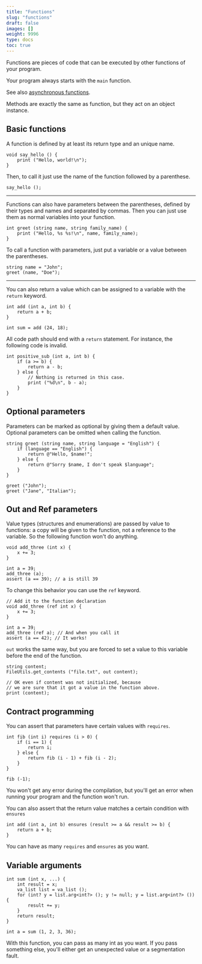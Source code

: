 ```yaml
---
title: "Functions"
slug: "functions"
draft: false
images: []
weight: 9996
type: docs
toc: true
---
```


Functions are pieces of code that can be executed by other functions of your program. 

Your program always starts with the `main` function.

See also [asynchronous functions](https://www.wikiod.com/vala/async-and-yield).


Methods are exactly the same as function, but they act on an object instance.

## Basic functions
A function is defined by at least its return type and an unique name.

<!-- language: lang-vala -->
    void say_hello () {
        print ("Hello, world!\n");   
    }

Then, to call it just use the name of the function followed by a parenthese.

<!-- language: lang-vala -->
    say_hello ();

---
Functions can also have parameters between the parentheses, defined by their types and names and separated by commas. Then you can just use them as normal variables into your function.

<!-- language: lang-vala -->
    int greet (string name, string family_name) {
        print ("Hello, %s %s!\n", name, family_name);
    }

To call a function with parameters, just put a variable or a value between the parentheses.

<!-- language: lang-vala -->
    string name = "John";
    greet (name, "Doe");
        
---
You can also return a value which can be assigned to a variable with the `return` keyword.

<!-- language: lang-vala -->
    int add (int a, int b) {
        return a + b;
    }

    int sum = add (24, 18);

All code path should end with a `return` statement. For instance, the following code is invalid.

<!-- language: lang-vala -->
    int positive_sub (int a, int b) {
        if (a >= b) {
            return a - b;
        } else {
            // Nothing is returned in this case.
            print ("%d\n", b - a);
        }
    }

## Optional parameters
Parameters can be marked as optional by giving them a default value. Optional parameters can be omitted when calling the function.

<!-- language: lang-vala -->
    string greet (string name, string language = "English") {
        if (language == "English") {
            return @"Hello, $name!";
        } else {
            return @"Sorry $name, I don't speak $language";
        }
    }

    greet ("John");
    greet ("Jane", "Italian");

## Out and Ref parameters
Value types (structures and enumerations) are passed by value to functions: a copy will be given to the function, not a reference to the variable. So the following function won't do anything.

<!-- language: lang-vala -->
    void add_three (int x) {
        x += 3;
    }

    int a = 39;
    add_three (a);
    assert (a == 39); // a is still 39

To change this behavior you can use the `ref` keyword.

<!-- language: lang-vala -->
    // Add it to the function declaration
    void add_three (ref int x) {
        x += 3;
    }

    int a = 39;
    add_three (ref a); // And when you call it
    assert (a == 42); // It works!

`out` works the same way, but you are forced to set a value to this variable before the end of the function.

<!-- language: lang-vala -->
    string content;
    FileUtils.get_contents ("file.txt", out content);

    // OK even if content was not initialized, because
    // we are sure that it got a value in the function above.
    print (content);

## Contract programming
You can assert that parameters have certain values with `requires`.

<!-- language: lang-vala -->
    int fib (int i) requires (i > 0) {
        if (i == 1) {
            return i;
        } else {
            return fib (i - 1) + fib (i - 2);
        }
    }

    fib (-1);

You won't get any error during the compilation, but you'll get an error when running your program and the function won't run.

You can also assert that the return value matches a certain condition with `ensures`

<!-- language: lang-vala -->
    int add (int a, int b) ensures (result >= a && result >= b) {
        return a + b;
    }

You can have as many `requires` and `ensures` as you want.

## Variable arguments
<!-- language: lang-vala -->
    int sum (int x, ...) {
        int result = x;
        va_list list = va_list ();
        for (int? y = list.arg<int?> (); y != null; y = list.arg<int?> ()) {
            result += y;
        }
        return result;
    }

    int a = sum (1, 2, 3, 36);

With this function, you can pass as many int as you want. If you pass something else, you'll either get an unexpected value or a segmentation fault.

